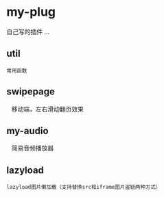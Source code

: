 # my-plug
自己写的插件
...
## util
    常用函数
## swipepage
    移动端，左右滑动翻页效果
## my-audio
    简易音频播放器
## lazyload
    lazyload图片懒加载（支持替换src和iframe图片盗链两种方式）
